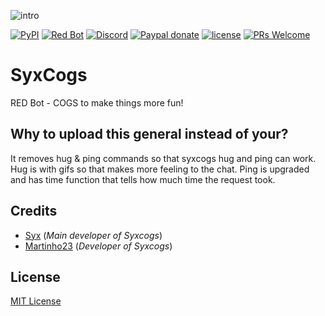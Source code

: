 ![intro](https://i.imgur.com/XaySTgx.png)

[![PyPI](https://img.shields.io/badge/Python-3.5-blue.svg?style=flat-square)](https://www.python.org/downloads/) 
[![Red Bot](https://img.shields.io/badge/Discord-Red%20Bot-red.svg?style=flat-square)](https://discordapp.com/invite/red)
[![Discord](https://img.shields.io/discord/102860784329052160.svg?style=flat-square)](https://discord.gg/hevuDeP)
[![Paypal donate](https://img.shields.io/badge/PayPal-Donate-red.svg?longCache=true&style=flat-square)](https://paypal.me/dofkis)
[![license](https://img.shields.io/github/license/mashape/apistatus.svg?style=flat-square)](https://github.com/javascripto/syxcogs/blob/master/LICENSE)
[![PRs Welcome](https://img.shields.io/badge/PRs-welcome-brightgreen.svg?style=flat-square)](http://makeapullrequest.com)

# SyxCogs
RED Bot - COGS to make things more fun!
## Why to upload this general instead of your?
It removes hug & ping commands so that syxcogs hug and ping can work.
Hug is with gifs so that makes more feeling to the chat.
Ping is upgraded and has time function that tells how much time the request took.
## Credits
* [Syx](https://github.com/javascripto) (*Main developer of Syxcogs*)
* [Martinho23](https://github.com/martinho23) (*Developer of Syxcogs*)
## License
[MIT License](https://github.com/javascripto/syxcogs/blob/master/LICENSE)
